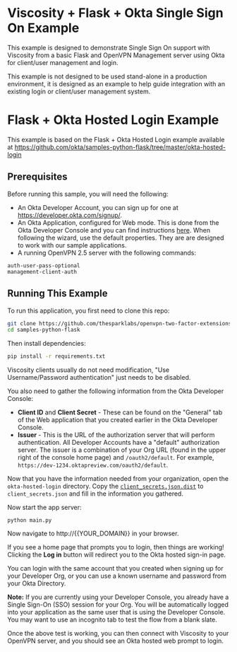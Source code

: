 # Viscosity + Flask + Okta Single Sign On Example
This example is designed to demonstrate Single Sign On support with Viscosity from a basic Flask and OpenVPN Management server using Okta for client/user management and login.

This example is not designed to be used stand-alone in a production environment, it is designed as an example to help guide integration with an existing login or client/user management system.

# Flask + Okta Hosted Login Example
This example is based on the Flask + Okta Hosted Login example available at https://github.com/okta/samples-python-flask/tree/master/okta-hosted-login

## Prerequisites

Before running this sample, you will need the following:

* An Okta Developer Account, you can sign up for one at https://developer.okta.com/signup/.
* An Okta Application, configured for Web mode. This is done from the Okta Developer Console and you can find instructions [here][OIDC WEB Setup Instructions].  When following the wizard, use the default properties.  They are are designed to work with our sample applications.
* A running OpenVPN 2.5 server with the following commands:
```management 127.0.0.1 50123 
auth-user-pass-optional
management-client-auth
```

## Running This Example

To run this application, you first need to clone this repo:

```bash
git clone https://github.com/thesparklabs/openvpn-two-factor-extensions.git
cd samples-python-flask
```

Then install dependencies:

```bash
pip install -r requirements.txt
```

Viscosity clients usually do not need modification, "Use Username/Password authentication" just needs to be disabled.

You also need to gather the following information from the Okta Developer Console:

- **Client ID** and **Client Secret** - These can be found on the "General" tab of the Web application that you created earlier in the Okta Developer Console.
- **Issuer** - This is the URL of the authorization server that will perform authentication.  All Developer Accounts have a "default" authorization server.  The issuer is a combination of your Org URL (found in the upper right of the console home page) and `/oauth2/default`. For example, `https://dev-1234.oktapreview.com/oauth2/default`.

Now that you have the information needed from your organization, open the `okta-hosted-login` directory. Copy the [`client_secrets.json.dist`](client_secrets.json.dist) to `client_secrets.json` and fill in the information you gathered.

Now start the app server:

```
python main.py
```

Now navigate to http://{{YOUR_DOMAIN}} in your browser.

If you see a home page that prompts you to login, then things are working!  Clicking the **Log in** button will redirect you to the Okta hosted sign-in page.

You can login with the same account that you created when signing up for your Developer Org, or you can use a known username and password from your Okta Directory.

**Note:** If you are currently using your Developer Console, you already have a Single Sign-On (SSO) session for your Org.  You will be automatically logged into your application as the same user that is using the Developer Console.  You may want to use an incognito tab to test the flow from a blank slate.

[OIDC Web Setup Instructions]: https://developer.okta.com/authentication-guide/implementing-authentication/auth-code#1-setting-up-your-application

Once the above test is working, you can then connect with Viscosity to your OpenVPN server, and you should see an Okta hosted web prompt to login.
